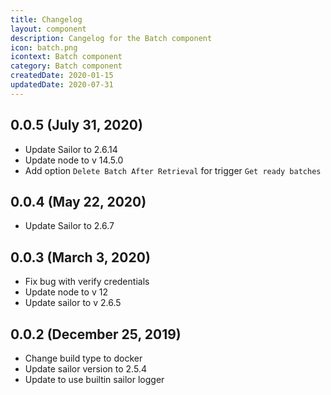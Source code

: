 ```yaml
---
title: Changelog
layout: component
description: Cangelog for the Batch component
icon: batch.png
icontext: Batch component
category: Batch component
createdDate: 2020-01-15
updatedDate: 2020-07-31
---
```


## 0.0.5 (July 31, 2020)

* Update Sailor to 2.6.14
* Update node to v 14.5.0
* Add option `Delete Batch After Retrieval` for trigger `Get ready batches`

## 0.0.4 (May 22, 2020)

* Update Sailor to 2.6.7

## 0.0.3 (March 3, 2020)

* Fix bug with verify credentials
* Update node to v 12
* Update sailor to v 2.6.5

## 0.0.2 (December 25, 2019)

* Change build type to docker
* Update sailor version to 2.5.4
* Update to use builtin sailor logger

